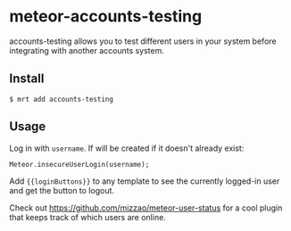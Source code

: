 # meteor-accounts-testing

accounts-testing allows you to test different users in your system before integrating with another accounts system.

## Install

```
$ mrt add accounts-testing
```

## Usage

Log in with `username`. If will be created if it doesn't already exist:

```
Meteor.insecureUserLogin(username);
```

Add `{{loginButtons}}` to any template to see the currently logged-in user and get the button to logout.

Check out https://github.com/mizzao/meteor-user-status for a cool plugin that keeps track of which users are online.
